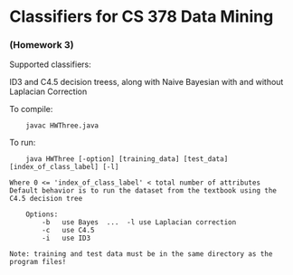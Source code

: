 # Classifiers for CS 378 Data Mining  
### (Homework 3)

Supported classifiers: 

ID3 and C4.5 decision treess, along with Naive Bayesian with and without Laplacian Correction  

To compile:
  
        javac HWThree.java  
    
    
To run: 
 
        java HWThree [-option] [training_data] [test_data] [index_of_class_label] [-l]
        
    Where 0 <= 'index_of_class_label' < total number of attributes
    Default behavior is to run the dataset from the textbook using the C4.5 decision tree
    
        Options:
            -b   use Bayes  ...  -l use Laplacian correction
            -c   use C4.5
            -i   use ID3
    
    Note: training and test data must be in the same directory as the program files!